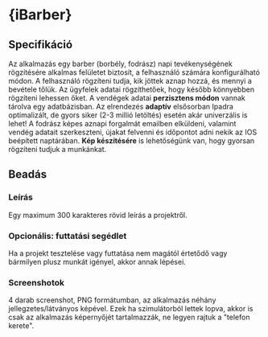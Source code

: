 # {iBarber}

## Specifikáció
Az alkalmazás egy barber (borbély, fodrász) napi tevékenységének rögzítésére alkalmas felületet biztosít, a felhasználó számára konfigurálható módon. A felhasználó rögzíteni tudja, kik jöttek aznap hozzá, és mennyi a bevétele tőlük. Az ügyfelek adatai rögzíthetőek, hogy később könnyebben rögzíteni lehessen őket. 
A vendégek adatai **perzisztens módon** vannak tárolva egy adatbázisban. Az elrendezés **adaptív** elsősorban Ipadra optimalizált, de gyors siker (2-3 millió letöltés) esetén akár univerzális is lehet! A fodrász képes aznapi forgalmát emailben elküldeni, valamint vendég adatait szerkeszteni, újakat felvenni és időpontot adni nekik az IOS beépített naptárában. **Kép készítésére** is lehetőségünk van, hogy gyorsan rögzíteni tudjuk a munkánkat. 

## Beadás

### Leírás
Egy maximum 300 karakteres rövid leírás a projektről.

### Opcionális: futtatási segédlet
Ha a projekt tesztelése vagy futtatása nem magától értetődő vagy bármilyen plusz munkát igényel, akkor annak lépései.

### Screenshotok
4 darab screenshot, PNG formátumban, az alkalmazás néhány jellegzetes/látványos képével. Ezek ha szimulátorból lettek lopva, akkor is csak az alkalmazás képernyőjét tartalmazzák, ne legyen rajtuk a "telefon kerete".
